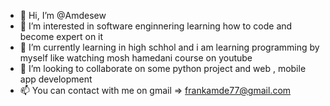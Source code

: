 - 👋 Hi, I’m @Amdesew
- 👀 I’m interested in software enginnering learning how to code and become expert on it
- 🌱 I’m currently learning in high schhol and i am learning programming by myself like watching mosh hamedani course on youtube
- 💞️ I’m looking to collaborate on some python project and web , mobile app development
- 📫 You can contact with me on gmail => frankamde77@gmail.com

<!---
Amdesew/Amdesew is a ✨ special ✨ repository because its `README.md` (this file) appears on your GitHub profile.
You can click the Preview link to take a look at your changes.
--->
